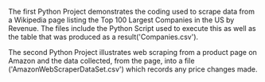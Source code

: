 The first Python Project demonstrates the coding used to scrape data from a Wikipedia page listing the Top 100 Largest Companies in the US by Revenue. The files include the Python Script used to execute this as well as the table that was produced as a result('Companies.csv').

The second Python Project illustrates web scraping from a product page on Amazon and the data collected, from the page, into a file ('AmazonWebScraperDataSet.csv') which records any price changes made.

